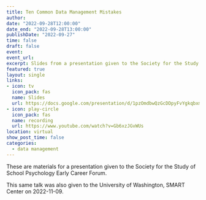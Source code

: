 ```yaml
---
title: Ten Common Data Management Mistakes
author: 
date: "2022-09-28T12:00:00"
date_end: "2022-09-28T13:00:00"
publishDate: "2022-09-27"
time: false
draft: false
event: 
event_url: 
excerpt: Slides from a presentation given to the Society for the Study of School Psychology Early Career Forum.
featured: true
layout: single
links:
- icon: tv
  icon_pack: fas
  name: Slides
  url: https://docs.google.com/presentation/d/1pzOmdbwQzGcDDpyFvYgkqbxm-BbEM-RBqI3pE9iJq-c
- icon: play-circle
  icon_pack: fas
  name: recording
  url: https://www.youtube.com/watch?v=Gb6xzJGvWUs
location: virtual
show_post_time: false
categories:
  - data management
---
```


These are materials for a presentation given to the Society for the Study of School Psychology Early Career Forum.

This same talk was also given to the University of Washington, SMART Center on 2022-11-09.
